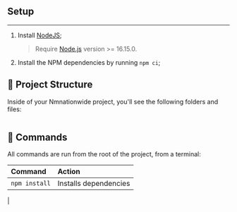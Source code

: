 ## Setup
---
1. Install [NodeJS](https://nodejs.org/en/);
    > Require [Node.js](https://nodejs.org) version >= 16.15.0.
2. Install the NPM dependencies by running `npm ci`;


## 🚀 Project Structure

Inside of your Nmnationwide project, you'll see the following folders and files:

```

```


## 🧞 Commands

All commands are run from the root of the project, from a terminal:

| Command                | Action                                           |
| :--------------------- | :----------------------------------------------- |
| `npm install`          | Installs dependencies                            |
|


